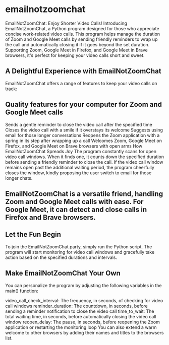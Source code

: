 # emailnotzoomchat
EmailNotZoomChat: Enjoy Shorter Video Calls!
Introducing EmailNotZoomChat, a Python program designed for those who appreciate concise work-related video calls. This program helps manage the duration of Zoom and Google Meet calls by sending friendly reminders to wrap up the call and automatically closing it if it goes beyond the set duration. Supporting Zoom, Google Meet in Firefox, and Google Meet in Brave browsers, it's perfect for keeping your video calls short and sweet.

## A Delightful Experience with EmailNotZoomChat
EmailNotZoomChat offers a range of features to keep your video calls on track:

## Quality features for your computer for Zoom and Google Meet calls
Sends a gentle reminder to close the video call after the specified time
Closes the video call with a smile if it overstays its welcome
Suggests using email for those longer conversations
Reopens the Zoom application with a spring in its step after wrapping up a call
Welcomes Zoom, Google Meet on Firefox, and Google Meet on Brave browsers with open arms
How EmailNotZoomChat Spreads Joy
The program constantly scans for open video call windows. When it finds one, it counts down the specified duration before sending a friendly reminder to close the call. If the video call window remains open past the additional waiting period, the program cheerfully closes the window, kindly proposing the user switch to email for those longer chats.

## EmailNotZoomChat is a versatile friend, handling Zoom and Google Meet calls with ease. For Google Meet, it can detect and close calls in Firefox and Brave browsers.

## Let the Fun Begin
To join the EmailNotZoomChat party, simply run the Python script. The program will start monitoring for video call windows and gracefully take action based on the specified durations and intervals.

## Make EmailNotZoomChat Your Own
You can personalize the program by adjusting the following variables in the main() function:

video_call_check_interval: The frequency, in seconds, of checking for video call windows
reminder_duration: The countdown, in seconds, before sending a reminder notification to close the video call
time_to_wait: The total waiting time, in seconds, before automatically closing the video call window
reopen_delay: The pause, in seconds, before reopening the Zoom application or restarting the monitoring loop
You can also extend a warm welcome to other browsers by adding their names and titles to the browsers list.
